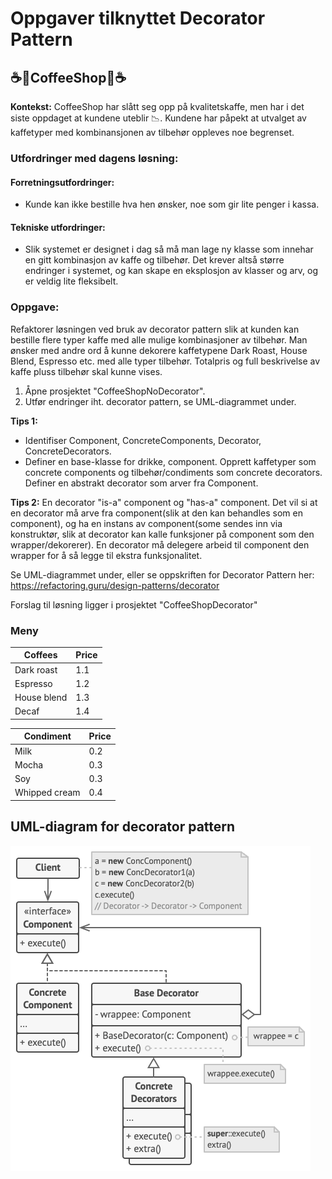 ﻿# Oppgaver tilknyttet Decorator Pattern

## ☕💸CoffeeShop💸☕
**Kontekst:** CoffeeShop har slått seg opp på kvalitetskaffe, men har i det siste oppdaget at kundene uteblir 📉. Kundene har påpekt at utvalget av kaffetyper med kombinansjonen av tilbehør oppleves noe begrenset. 

### Utfordringer med dagens løsning:
#### Forretningsutfordringer:
* Kunde kan ikke bestille hva hen ønsker, noe som gir lite penger i kassa.
#### Tekniske utfordringer:
* Slik systemet er designet i dag så må man lage ny klasse som innehar en gitt kombinasjon av kaffe og tilbehør. Det krever altså større endringer i systemet, og kan skape en eksplosjon av klasser og arv, og er veldig lite fleksibelt.

### Oppgave:
Refaktorer løsningen ved bruk av decorator pattern slik at kunden kan bestille flere typer kaffe med alle mulige kombinasjoner av tilbehør. Man ønsker med andre ord å kunne dekorere kaffetypene Dark Roast, House Blend, Espresso etc. med alle typer tilbehør. Totalpris og full beskrivelse av kaffe pluss tilbehør skal kunne vises.

1. Åpne prosjektet "CoffeeShopNoDecorator".
2. Utfør endringer iht. decorator pattern, se UML-diagrammet under.

**Tips 1:** 
* Identifiser Component, ConcreteComponents,  Decorator, ConcreteDecorators.
* Definer en base-klasse for drikke, component. Opprett kaffetyper som concrete components og tilbehør/condiments som concrete decorators. Definer en abstrakt decorator som arver fra Component.

**Tips 2:** En decorator "is-a" component og "has-a" component.
Det vil si at en decorator må arve fra component(slik at den kan behandles som en component),
og ha en instans av component(some sendes inn via konstruktør, slik at decorator kan kalle funksjoner på component som den wrapper/dekorerer). 
En decorator må delegere arbeid til component den wrapper for å så legge til ekstra funksjonalitet.


Se UML-diagrammet under, eller se oppskriften for Decorator Pattern her: https://refactoring.guru/design-patterns/decorator

Forslag til løsning ligger i prosjektet "CoffeeShopDecorator"

### Meny

|Coffees |Price |
|-|-|
|Dark roast|1.1|
|Espresso|1.2 |
|House blend|1.3|
|Decaf|1.4|

|Condiment |Price |
|-|-|
|Milk|0.2|
|Mocha|0.3 |
|Soy|0.3 |
|Whipped cream|0.4|

## UML-diagram for decorator pattern
![alt text](decorator_uml_2.png "2")